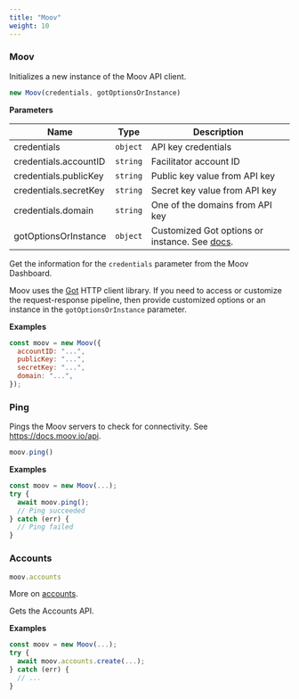 ```yaml
---
title: "Moov"
weight: 10
---
```


### Moov


Initializes a new instance of the Moov API client.

```javascript
new Moov(credentials, gotOptionsOrInstance)
```

**Parameters**

| Name | Type | Description |
| ---- | ---- | ----------- |
| credentials | `object` | API key credentials |
| credentials.accountID | `string` | Facilitator account ID |
| credentials.publicKey | `string` | Public key value from API key |
| credentials.secretKey | `string` | Secret key value from API key |
| credentials.domain | `string` | One of the domains from API key |
| gotOptionsOrInstance | `object` | Customized Got options or instance. See [docs](https://github.com/sindresorhus/got). |




Get the information for the `credentials` parameter from the Moov
Dashboard.

Moov uses the [Got](https://github.com/sindresorhus/got) HTTP client
library. If you need to access or customize the request-response pipeline,
then provide customized options or an instance in the
`gotOptionsOrInstance` parameter.

**Examples**

```javascript
const moov = new Moov({
  accountID: "...",
  publicKey: "...",
  secretKey: "...",
  domain: "...",
});
```
### Ping


Pings the Moov servers to check for connectivity.
See https://docs.moov.io/api.

```javascript
moov.ping()
```





**Examples**

```javascript
const moov = new Moov(...);
try {
  await moov.ping();
  // Ping succeeded
} catch (err) {
  // Ping failed
}
```
### Accounts

```javascript
moov.accounts
```

More on [accounts](accounts).

Gets the Accounts API.

 

**Examples**

```javascript
const moov = new Moov(...);
try {
  await moov.accounts.create(...);
} catch (err) {
  // ...
}
```





